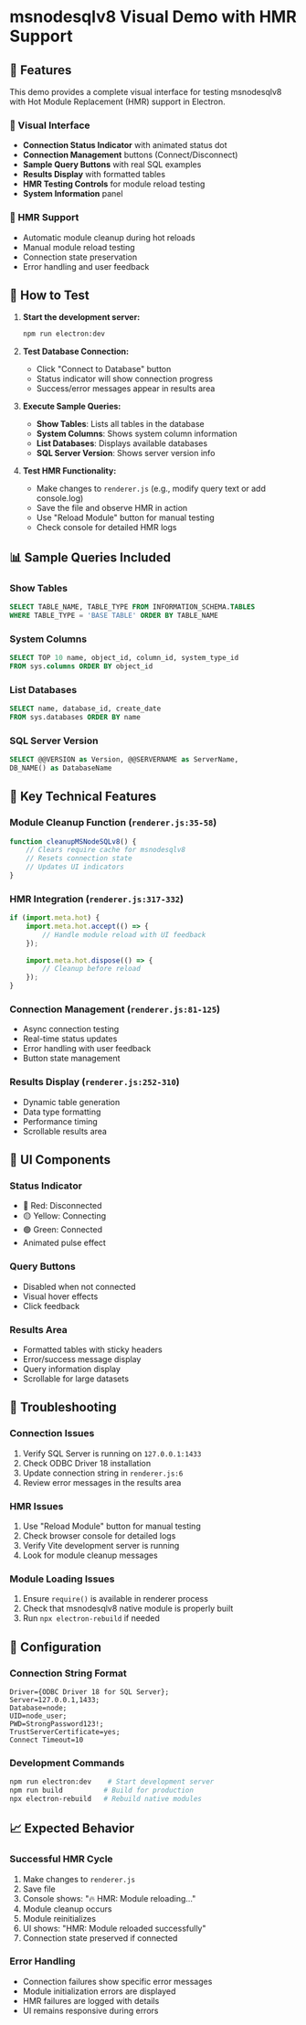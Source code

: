 # msnodesqlv8 Visual Demo with HMR Support

## 🎯 Features

This demo provides a complete visual interface for testing msnodesqlv8 with Hot Module Replacement (HMR) support in Electron.

### 📱 Visual Interface
- **Connection Status Indicator** with animated status dot
- **Connection Management** buttons (Connect/Disconnect)
- **Sample Query Buttons** with real SQL examples
- **Results Display** with formatted tables
- **HMR Testing Controls** for module reload testing
- **System Information** panel

### 🔄 HMR Support
- Automatic module cleanup during hot reloads
- Manual module reload testing
- Connection state preservation
- Error handling and user feedback

## 🚀 How to Test

1. **Start the development server:**
   ```bash
   npm run electron:dev
   ```

2. **Test Database Connection:**
   - Click "Connect to Database" button
   - Status indicator will show connection progress
   - Success/error messages appear in results area

3. **Execute Sample Queries:**
   - **Show Tables**: Lists all tables in the database
   - **System Columns**: Shows system column information
   - **List Databases**: Displays available databases
   - **SQL Server Version**: Shows server version info

4. **Test HMR Functionality:**
   - Make changes to `renderer.js` (e.g., modify query text or add console.log)
   - Save the file and observe HMR in action
   - Use "Reload Module" button for manual testing
   - Check console for detailed HMR logs

## 📊 Sample Queries Included

### Show Tables
```sql
SELECT TABLE_NAME, TABLE_TYPE FROM INFORMATION_SCHEMA.TABLES 
WHERE TABLE_TYPE = 'BASE TABLE' ORDER BY TABLE_NAME
```

### System Columns
```sql
SELECT TOP 10 name, object_id, column_id, system_type_id 
FROM sys.columns ORDER BY object_id
```

### List Databases
```sql
SELECT name, database_id, create_date 
FROM sys.databases ORDER BY name
```

### SQL Server Version
```sql
SELECT @@VERSION as Version, @@SERVERNAME as ServerName, 
DB_NAME() as DatabaseName
```

## 🔧 Key Technical Features

### Module Cleanup Function (`renderer.js:35-58`)
```javascript
function cleanupMSNodeSQLv8() {
    // Clears require cache for msnodesqlv8
    // Resets connection state
    // Updates UI indicators
}
```

### HMR Integration (`renderer.js:317-332`)
```javascript
if (import.meta.hot) {
    import.meta.hot.accept(() => {
        // Handle module reload with UI feedback
    });
    
    import.meta.hot.dispose(() => {
        // Cleanup before reload
    });
}
```

### Connection Management (`renderer.js:81-125`)
- Async connection testing
- Real-time status updates
- Error handling with user feedback
- Button state management

### Results Display (`renderer.js:252-310`)
- Dynamic table generation
- Data type formatting
- Performance timing
- Scrollable results area

## 🎨 UI Components

### Status Indicator
- 🔴 Red: Disconnected
- 🟡 Yellow: Connecting
- 🟢 Green: Connected
- Animated pulse effect

### Query Buttons
- Disabled when not connected
- Visual hover effects
- Click feedback

### Results Area
- Formatted tables with sticky headers
- Error/success message display
- Query information display
- Scrollable for large datasets

## 🐛 Troubleshooting

### Connection Issues
1. Verify SQL Server is running on `127.0.0.1:1433`
2. Check ODBC Driver 18 installation
3. Update connection string in `renderer.js:6`
4. Review error messages in the results area

### HMR Issues
1. Use "Reload Module" button for manual testing
2. Check browser console for detailed logs
3. Verify Vite development server is running
4. Look for module cleanup messages

### Module Loading Issues
1. Ensure `require()` is available in renderer process
2. Check that msnodesqlv8 native module is properly built
3. Run `npx electron-rebuild` if needed

## 🔧 Configuration

### Connection String Format
```
Driver={ODBC Driver 18 for SQL Server};
Server=127.0.0.1,1433;
Database=node;
UID=node_user;
PWD=StrongPassword123!;
TrustServerCertificate=yes;
Connect Timeout=10
```

### Development Commands
```bash
npm run electron:dev    # Start development server
npm run build          # Build for production
npx electron-rebuild   # Rebuild native modules
```

## 📈 Expected Behavior

### Successful HMR Cycle
1. Make changes to `renderer.js`
2. Save file
3. Console shows: "🔥 HMR: Module reloading..."
4. Module cleanup occurs
5. Module reinitializes
6. UI shows: "HMR: Module reloaded successfully"
7. Connection state preserved if connected

### Error Handling
- Connection failures show specific error messages
- Module initialization errors are displayed
- HMR failures are logged with details
- UI remains responsive during errors